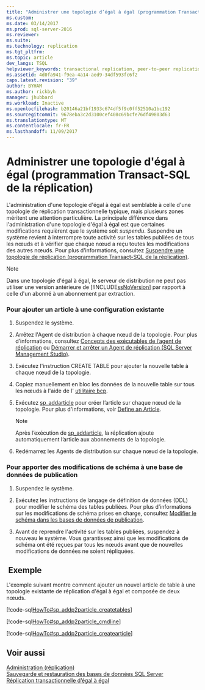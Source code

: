 ```yaml
---
title: "Administrer une topologie d’égal à égal (programmation Transact-SQL de la réplication) | Microsoft Docs"
ms.custom: 
ms.date: 03/14/2017
ms.prod: sql-server-2016
ms.reviewer: 
ms.suite: 
ms.technology: replication
ms.tgt_pltfrm: 
ms.topic: article
dev_langs: TSQL
helpviewer_keywords: transactional replication, peer-to-peer replication
ms.assetid: 4d0fa941-f9ea-4a14-aed9-34df593fc6f2
caps.latest.revision: "39"
author: BYHAM
ms.author: rickbyh
manager: jhubbard
ms.workload: Inactive
ms.openlocfilehash: b20146a21bf1933c674df5f9c0ff52510a1bc192
ms.sourcegitcommit: 9678eba3c2d3100cef408c69bcfe76df49803d63
ms.translationtype: MT
ms.contentlocale: fr-FR
ms.lasthandoff: 11/09/2017
---
```

# <a name="administer-a-peer-to-peer-topology-replication-transact-sql-programming"></a>Administrer une topologie d'égal à égal (programmation Transact-SQL de la réplication)
  L'administration d'une topologie d'égal à égal est semblable à celle d'une topologie de réplication transactionnelle typique, mais plusieurs zones méritent une attention particulière. La principale différence dans l'administration d'une topologie d'égal à égal est que certaines modifications requièrent que le système soit *suspendu*. Suspendre un système revient à interrompre toute activité sur les tables publiées de tous les nœuds et à vérifier que chaque nœud a reçu toutes les modifications des autres nœuds. Pour plus d’informations, consultez [Suspendre une topologie de réplication &#40;programmation Transact-SQL de la réplication&#41;](../../../relational-databases/replication/administration/quiesce-a-replication-topology-replication-transact-sql-programming.md).  
  
> [!NOTE]  
>  Dans une topologie d'égal à égal, le serveur de distribution ne peut pas utiliser une version antérieure de [!INCLUDE[ssNoVersion](../../../includes/ssnoversion-md.md)] par rapport à celle d'un abonné à un abonnement par extraction.  
  
### <a name="to-add-an-article-to-an-existing-configuration"></a>Pour ajouter un article à une configuration existante  
  
1.  Suspendez le système.  
  
2.  Arrêtez l'Agent de distribution à chaque nœud de la topologie. Pour plus d’informations, consultez [Concepts des exécutables de l’agent de réplication](../../../relational-databases/replication/concepts/replication-agent-executables-concepts.md) ou [Démarrer et arrêter un Agent de réplication &#40;SQL Server Management Studio&#41;](../../../relational-databases/replication/agents/start-and-stop-a-replication-agent-sql-server-management-studio.md).  
  
3.  Exécutez l'instruction CREATE TABLE pour ajouter la nouvelle table à chaque nœud de la topologie.  
  
4.  Copiez manuellement en bloc les données de la nouvelle table sur tous les nœuds à l'aide de l' [utilitaire bcp](../../../tools/bcp-utility.md).  
  
5.  Exécutez [sp_addarticle](../../../relational-databases/system-stored-procedures/sp-addarticle-transact-sql.md) pour créer l’article sur chaque nœud de la topologie. Pour plus d'informations, voir [Define an Article](../../../relational-databases/replication/publish/define-an-article.md).  
  
    > [!NOTE]  
    >  Après l’exécution de [sp_addarticle](../../../relational-databases/system-stored-procedures/sp-addarticle-transact-sql.md), la réplication ajoute automatiquement l’article aux abonnements de la topologie.  
  
6.  Redémarrez les Agents de distribution sur chaque nœud de la topologie.  
  
### <a name="to-make-schema-changes-to-a-publication-database"></a>Pour apporter des modifications de schéma à une base de données de publication  
  
1.  Suspendez le système.  
  
2.  Exécutez les instructions de langage de définition de données (DDL) pour modifier le schéma des tables publiées. Pour plus d’informations sur les modifications de schéma prises en charge, consultez [Modifier le schéma dans les bases de données de publication](../../../relational-databases/replication/publish/make-schema-changes-on-publication-databases.md).  
  
3.  Avant de reprendre l'activité sur les tables publiées, suspendez à nouveau le système. Vous garantissez ainsi que les modifications de schéma ont été reçues par tous les nœuds avant que de nouvelles modifications de données ne soient répliquées.  
  
## <a name="example"></a> Exemple  
 L'exemple suivant montre comment ajouter un nouvel article de table à une topologie existante de réplication d'égal à égal et composée de deux nœuds.  
  
 [!code-sql[HowTo#sp_addp2particle_createtables](../../../relational-databases/replication/codesnippet/tsql/administer-a-peer-to-pee_1.sql)]  
  
 [!code-sql[HowTo#sp_addp2particle_cmdline](../../../relational-databases/replication/codesnippet/tsql/administer-a-peer-to-pee_2.sql)]  
  
 [!code-sql[HowTo#sp_addp2particle_createarticle](../../../relational-databases/replication/codesnippet/tsql/administer-a-peer-to-pee_3.sql)]  
  
## <a name="see-also"></a>Voir aussi  
 [Administration &#40;réplication&#41;](../../../relational-databases/replication/administration/administration-replication.md)   
 [Sauvegarde et restauration des bases de données SQL Server](../../../relational-databases/backup-restore/back-up-and-restore-of-sql-server-databases.md)   
 [Réplication transactionnelle d’égal à égal](../../../relational-databases/replication/transactional/peer-to-peer-transactional-replication.md)  
  
  
